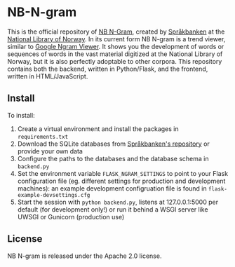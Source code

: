 # NB-N-gram
This is the official repository of [NB N-Gram](http://www.nb.no/sp_tjenester/beta/ngram_1/), created by [Språkbanken](http://www.nb.no/Tilbud/Forske/Spraakbanken) at the [National Library of Norway](http://www.nb.no/). In its current form NB N-gram is a trend viewer, similar to [Google Ngram Viewer](https://books.google.com/ngrams). It shows you the development of words or sequences of words in the vast material digitized at the National Library of Norway, but it is also perfectly adoptable to other corpora. This repository contains both the backend, written in Python/Flask, and the frontend, written in HTML/JavaScript.

## Install
To install:

1. Create a virtual environment and install the packages in `requirements.txt`
2. Download the SQLite databases from [Språkbanken's repository](https://www.nb.no/sprakbanken/ressurskatalog/oai-nb-no-sbr-76/) or provide your own data
3. Configure the paths to the databases and the database schema in `backend.py`
4. Set the environment variable `FLASK_NGRAM_SETTINGS` to point to your Flask configuration file (eg. different settings for production and development machines): an example development configruation file is found in `flask-example-devsettings.cfg`
5. Start the session with `python backend.py`, listens at 127.0.0.1:5000 per default (for development only!) or run it behind a WSGI server like UWSGI or Gunicorn (production use)

## License
NB N-gram is released under the Apache 2.0 license.
